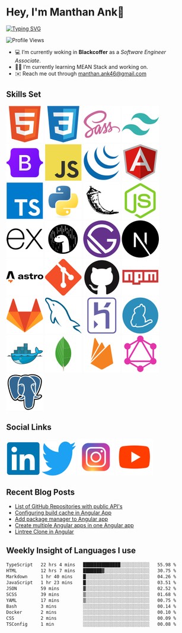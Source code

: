 # Hey, I'm Manthan Ank👋

[![Typing SVG](https://readme-typing-svg.demolab.com?font=Fira+Code&pause=1000&width=435&lines=Front+End+Developer;Learn%2C+Build%2C+Repeat)](https://git.io/typing-svg)

![Profile Views](https://komarev.com/ghpvc/?username=manthanank&color=brightgreen)

- 💻 I’m currently woking in **Blackcoffer** as a *Software Engineer Associate*.
- 🧑‍💻 I’m currently learning MEAN Stack and working on.
- ✉️ Reach me out through manthan.ank46@gmail.com

## Skills Set

![HTML5](/assets/svg/html.svg)
![CSS3](/assets/svg/css.svg)
![SASS](/assets/svg/sass.svg)
![TailwindCSS](/assets/svg/tailwindcss.svg)
![Bootstrap](/assets/svg/bootstrap.svg)
![JavaScript](/assets/svg/javascript.svg)
![jQuery](/assets/svg/jquery.svg)
![Angular](/assets/svg/angular.svg)
![Typescript](/assets/svg/typescript.svg)
![Python](/assets/svg/python.svg)
![Flask](/assets/svg/flask.svg)
![Node.js](/assets/svg/nodejs.svg)
![Express](/assets/svg/express.svg)
![Deno](/assets/svg/deno.svg)
![Gatsby](/assets/svg/gatsby.svg)
![NextJs](/assets/svg/nextjs.svg)
![Astro](/assets/svg/astro.svg)
![Git](/assets/svg/git.svg)
![GitHub](/assets/svg/github.svg)
![Npm](/assets/svg/npm.svg)
![GitLab](/assets/svg/gitlab.svg)
![MySQL](/assets/svg/mysql.svg)
![Heroku](/assets/svg/heroku.svg)
![Yarn](/assets/svg/yarn.svg)
![Docker](/assets/svg/docker.svg)
![MongoDB](/assets/svg//mongodb.svg)
![Firebase](/assets/svg/firebase.svg)
![GraphQL](/assets/svg/graphql.svg)
![Postgresql](/assets/svg/postgresql.svg)

## Social Links

[![LinkedIn](/assets/svg/linkedin.svg)](https://www.linkedin.com/in/manthanank)
[![Twitter](/assets/svg/twitter.svg)](https://twitter.com/manthan_ank)
[![Instagram](/assets/svg/instagram.svg)](https://www.instagram.com/manthan_ank/)
[![YouTube](/assets/svg/youtube.svg)](https://www.youtube.com/channel/UCsVGjIkfpIB13iHg4GWpyhQ)

<!-- ## Streaks

[![GitHub Streak](https://streak-stats.demolab.com?user=manthanank&theme=dark)](https://git.io/streak-stats) -->

## Recent Blog Posts

<!-- BLOG-POST-LIST:START -->
- [List of GitHub Repositories with public API&#39;s](https://dev.to/manthanank/list-of-github-repositories-with-public-apis-3og3)
- [Configuring build cache in Angular App](https://dev.to/manthanank/configuring-build-cache-in-angular-app-546p)
- [Add package manager to Angular app](https://dev.to/manthanank/add-package-manager-to-angular-app-2df)
- [Create multiple Angular apps in one Angular app](https://dev.to/manthanank/create-multiple-angular-apps-in-one-app-lf4)
- [Lintree Clone in Angular](https://dev.to/manthanank/lintree-clone-in-angular-4a14)
<!-- BLOG-POST-LIST:END -->

## Weekly Insight of Languages I use

<!--START_SECTION:waka-->

```text
TypeScript   22 hrs 4 mins   ██████████████░░░░░░░░░░░   55.98 %
HTML         12 hrs 7 mins   ███████▓░░░░░░░░░░░░░░░░░   30.75 %
Markdown     1 hr 40 mins    █░░░░░░░░░░░░░░░░░░░░░░░░   04.26 %
JavaScript   1 hr 23 mins    █░░░░░░░░░░░░░░░░░░░░░░░░   03.51 %
JSON         59 mins         ▓░░░░░░░░░░░░░░░░░░░░░░░░   02.52 %
SCSS         39 mins         ▒░░░░░░░░░░░░░░░░░░░░░░░░   01.68 %
YAML         17 mins         ▒░░░░░░░░░░░░░░░░░░░░░░░░   00.75 %
Bash         3 mins          ░░░░░░░░░░░░░░░░░░░░░░░░░   00.14 %
Docker       2 mins          ░░░░░░░░░░░░░░░░░░░░░░░░░   00.10 %
CSS          2 mins          ░░░░░░░░░░░░░░░░░░░░░░░░░   00.09 %
TSConfig     1 min           ░░░░░░░░░░░░░░░░░░░░░░░░░   00.08 %
```

<!--END_SECTION:waka-->

